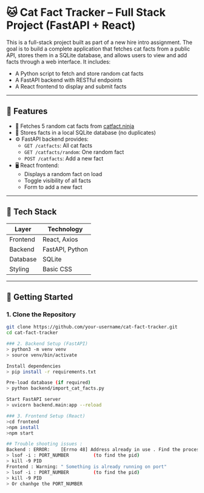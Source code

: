 # 🐱 Cat Fact Tracker – Full Stack Project (FastAPI + React)

This is a full-stack project built as part of a new hire intro assignment. The goal is to build a complete application that fetches cat facts from a public API, stores them in a SQLite database, and allows users to view and add facts through a web interface. It includes:

- A Python script to fetch and store random cat facts
- A FastAPI backend with RESTful endpoints
- A React frontend to display and submit facts

---

## 🎯 Features

- 🔄 Fetches 5 random cat facts from [catfact.ninja](https://catfact.ninja/fact)
- 💾 Stores facts in a local SQLite database (no duplicates)
- ⚙️ FastAPI backend provides:
  - `GET /catfacts`: All cat facts
  - `GET /catfacts/random`: One random fact
  - `POST /catfacts`: Add a new fact
- 🖥️ React frontend:
  - Displays a random fact on load
  - Toggle visibility of all facts
  - Form to add a new fact

---

## 🧰 Tech Stack

| Layer     | Technology       |
|-----------|------------------|
| Frontend  | React, Axios     |
| Backend   | FastAPI, Python  |
| Database  | SQLite           |
| Styling   | Basic CSS        |

---

## 🚀 Getting Started

### 1. Clone the Repository
```bash
git clone https://github.com/your-username/cat-fact-tracker.git
cd cat-fact-tracker

### 2. Backend Setup (FastAPI)
> python3 -m venv venv
> source venv/bin/activate

Install dependencies
> pip install -r requirements.txt

Pre-load database (if required)
> python backend/import_cat_facts.py

Start FastAPI server
> uvicorn backend.main:app --reload

### 3. Frontend Setup (React)
>cd frontend
>npm install
>npm start

## Trouble shooting issues :
Backend : ERROR:    [Errno 48] Address already in use . Find the proces and kill the process id
> lsof -i : PORT_NUMBER         (to find the pid)
> kill -9 PID
Frontend : Warning: " Something is already running on port"
> lsof -i : PORT_NUMBER         (to find the pid)
> kill -9 PID
> Or chanhge the PORT_NUMBER



